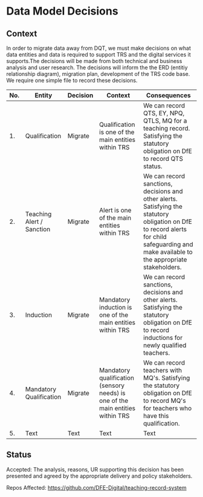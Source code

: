 # Data Model Decisions
## Context
In order to migrate data away from DQT, we must make decisions on what data entities and data is required to support TRS and the digital services it supports.The decisions will be made from both technical and business analysis and user research. The decisions will inform the the ERD (entitiy relationship diagram), migration plan, development of the TRS code base. We require one simple file to record these decisions.



| No. | Entity | Decision | Context | Consequences
| -------- | -------- | -------- |-------- |-------- |
| 1.| Qualification | Migrate    |Qualification is one of the main entities within TRS| We can record QTS, EY, NPQ, QTLS, MQ for a teaching record. Satisfying the statutory obligation on DfE to record QTS status.
 2.| Teaching Alert / Sanction | Migrate    |Alert is one of the main entities within TRS| We can record sanctions, decisions and other alerts. Satisfying the statutory obligation on DfE to record alerts for child safeguarding and make available to the appropriate stakeholders.
 3.| Induction | Migrate    |Mandatory induction is one of the main entities within TRS| We can record sanctions, decisions and other alerts. Satisfying the statutory obligation on DfE to record inductions for newly qualified teachers.
 4.| Mandatory Qualification | Migrate    |Mandatory qualification (sensory needs) is one of the main entities within TRS| We can record teachers with MQ's. Satisfying the statutory obligation on DfE to record MQ's for teachers who have this qualification.
 5.| Text | Text | Text |Text




## Status

Accepted: The analysis, reasons, UR supporting this decision has been presented and agreed by the appropriate delivery and policy stakeholders.


Repos Affected:
https://github.com/DFE-Digital/teaching-record-system






